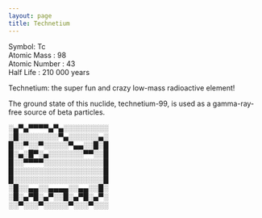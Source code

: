 ```yaml
---
layout: page
title: Technetium
---
```


Symbol: Tc    
Atomic Mass : 98   
Atomic Number : 43   
Half Life : 210 000 years


Technetium: the super fun and crazy low-mass radioactive element!

The ground state of this nuclide, technetium-99, is used as a gamma-ray-free source of beta particles.



░▄▀▄▀▀▀▀▄▀▄░░░░░░░░░  
░█░░░░░░░░▀▄░░░░░░▄░  
█░░▀░░▀░░░░░▀▄▄░░█░█  
█░▄░█▀░▄░░░░░░░▀▀░░█  
█░░▀▀▀▀░░░░░░░░░░░░█  
█░░░░░░░░░░░░░░░░░░█  
█░░░░░░░░░░░░░░░░░░█  
░█░░▄▄░░▄▄▄▄░░▄▄░░█░  
░█░▄▀█░▄▀░░█░▄▀█░▄▀░  
░░▀░░░▀░░░░░▀░░░▀░░░  
